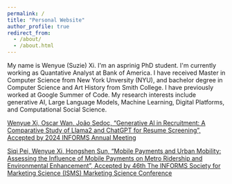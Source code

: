 ```yaml
---
permalink: /
title: "Personal Website"
author_profile: true
redirect_from: 
  - /about/
  - /about.html
---
```

My name is Wenyue (Suzie) Xi. I'm an asprinig PhD student. I'm currently working as Quantative Analyst at Bank of America. I have received Master in Computer Science from New York Unversity (NYU), and bachelor degree in Computer Science and Art History from Smith College. I have previously worked at Google Summer of Code. My research interests include generative AI, Large Language Models, Machine Learning, Digital Platforms, and Computational Social Science.   

<p><a href="https://suziexi.github.io/_pages/abstract1.html">Wenyue Xi, Oscar Wan, João Sedoc, “Generative Al in Recruitment: A Comparative Study of Llama2 and ChatGPT for Resume Screening”, Accepted by 2024 INFORMS Annual Meeting</a></p>
 

<p><a href="https://suziexi.github.io/_pages/abstract2.html">Siqi Pei, Wenyue Xi, Hongshen Sun, “Mobile Payments and Urban Mobility: Assessing the Influence of Mobile Payments on Metro Ridership and Environmental Enhancement”, Accepted by 46th The INFORMS Society for Marketing Science (ISMS) Marketing Science Conference</a></p>

